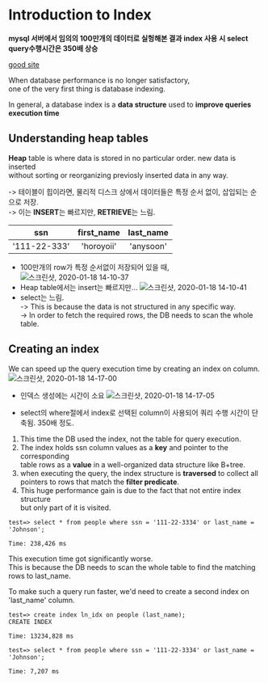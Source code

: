 
# Introduction to Index  

**mysql 서버에서 임의의 100만개의 데이터로 실헝해본 결과  index 사용 시 select query수행시간은 350배 상승**  

[good site](https://www.vertabelo.com/blog/what-is-a-database-index/)  

  When database performance is no longer satisfactory,  
one of the very first thing is database indexing.  

  In general, a database index is a **data structure** used to **improve queries execution time**  

## Understanding heap tables  

  **Heap** table is where data is stored in no particular order. new data is inserted  
without sorting or reorganizing previosly inserted data in any way.  

  -> 테이블이 힙이라면, 물리적 디스크 상에서 데이터들은 특정 순서 없이, 삽입되는 순으로 저장.  
  -> 이는 **INSERT**는 빠르지만, **RETRIEVE**는 느림.  
  
|ssn|first_name|last_name|
|:----:|:----:|:----:|
|'111-22-333'|'horoyoii'|'anysoon'|  

* 100만개의 row가 특정 순서없이 저장되어 있을 때,   
![스크린샷, 2020-01-18 14-10-37](https://user-images.githubusercontent.com/34915108/72659020-94403880-39fc-11ea-89b3-a801fece23d9.png)
* Heap table에서는 insert는 빠르지만...
![스크린샷, 2020-01-18 14-10-41](https://user-images.githubusercontent.com/34915108/72659021-95716580-39fc-11ea-84fb-4efcf986543a.png)
* select는 느림.  
-> This is because the data is not structured in any specific way.   
-> In order to fetch the required rows, the DB needs to scan the whole table.  


## Creating an index  

  We can speed up the query execution time by creating an index on column.  
![스크린샷, 2020-01-18 14-17-00](https://user-images.githubusercontent.com/34915108/72659065-3cee9800-39fd-11ea-8942-db2c6dd9308b.png)

  * 인덱스 생성에는 시간이 소요 
![스크린샷, 2020-01-18 14-17-05](https://user-images.githubusercontent.com/34915108/72659066-3d872e80-39fd-11ea-9420-b277d59ebcbc.png)

  * select의 where절에서 index로 선택된 column이 사용되어 쿼리 수행 시간이 단축됨. 350배 정도.  
  
 1) This time the DB used the index, not the table for query execution.  
 2) The index holds ssn column values as a **key** and pointer to the corresponding  
 table rows as a **value** in a well-organized data structure like B+tree.  
 3) when executing the query, the index structure is **traversed** to collect all  
 pointers to rows that match the **filter predicate**.  
 4) This huge performance gain is due to the fact that not entire index structure  
 but only part of it is visited.  
 
```
test=> select * from people where ssn = '111-22-3334' or last_name = 'Johnson';
 
Time: 238,426 ms
```
This execution time got significantly worse.  
This is because the DB needs to scan the whole table to find the matching rows to last_name.  

To make such a query run faster, we'd need to create a second index on 'last_name' column.  

```
test=> create index ln_idx on people (last_name); 
CREATE INDEX
 
Time: 13234,828 ms
```

```
test=> select * from people where ssn = '111-22-3334' or last_name = 'Johnson'; 
 
Time: 7,207 ms
```
